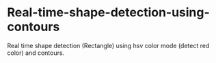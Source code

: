 # Real-time-shape-detection-using-contours
Real time shape detection (Rectangle) using hsv color mode (detect red color) and contours.

